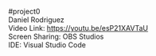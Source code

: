 #project0\
Daniel Rodriguez\
Video Link: https://youtu.be/esP21XAVTaU \
Screen Sharing: OBS Studios\
IDE: Visual Studio Code
